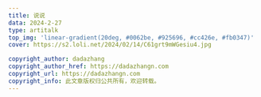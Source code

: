 ```yaml
---
title: 说说
data: 2024-2-27
type: artitalk
top_img: 'linear-gradient(20deg, #0062be, #925696, #cc426e, #fb0347)'
cover: https://s2.loli.net/2024/02/14/C61grt9mWGesiu4.jpg

copyright_author: dadazhang
copyright_author_href: https://dadazhangn.com
copyright_url: https://dadazhangn.com
copyright_info: 此文章版权归公共所有，欢迎转载。
---
```

